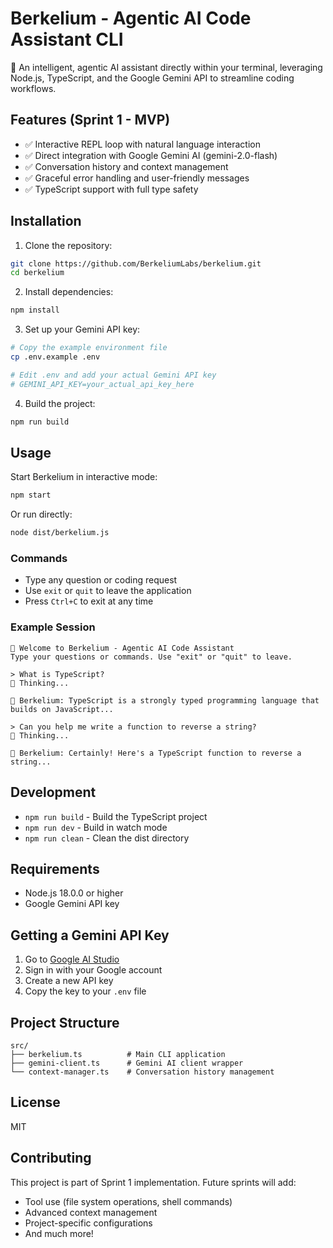 # Berkelium - Agentic AI Code Assistant CLI

🧪 An intelligent, agentic AI assistant directly within your terminal, leveraging Node.js, TypeScript, and the Google Gemini API to streamline coding workflows.

## Features (Sprint 1 - MVP)

- ✅ Interactive REPL loop with natural language interaction
- ✅ Direct integration with Google Gemini AI (gemini-2.0-flash)
- ✅ Conversation history and context management
- ✅ Graceful error handling and user-friendly messages
- ✅ TypeScript support with full type safety

## Installation

1. Clone the repository:
```bash
git clone https://github.com/BerkeliumLabs/berkelium.git
cd berkelium
```

2. Install dependencies:
```bash
npm install
```

3. Set up your Gemini API key:
```bash
# Copy the example environment file
cp .env.example .env

# Edit .env and add your actual Gemini API key
# GEMINI_API_KEY=your_actual_api_key_here
```

4. Build the project:
```bash
npm run build
```

## Usage

Start Berkelium in interactive mode:
```bash
npm start
```

Or run directly:
```bash
node dist/berkelium.js
```

### Commands

- Type any question or coding request
- Use `exit` or `quit` to leave the application
- Press `Ctrl+C` to exit at any time

### Example Session

```
🧪 Welcome to Berkelium - Agentic AI Code Assistant
Type your questions or commands. Use "exit" or "quit" to leave.

> What is TypeScript?
🤔 Thinking...

🧪 Berkelium: TypeScript is a strongly typed programming language that builds on JavaScript...

> Can you help me write a function to reverse a string?
🤔 Thinking...

🧪 Berkelium: Certainly! Here's a TypeScript function to reverse a string...
```

## Development

- `npm run build` - Build the TypeScript project
- `npm run dev` - Build in watch mode
- `npm run clean` - Clean the dist directory

## Requirements

- Node.js 18.0.0 or higher
- Google Gemini API key

## Getting a Gemini API Key

1. Go to [Google AI Studio](https://aistudio.google.com/)
2. Sign in with your Google account
3. Create a new API key
4. Copy the key to your `.env` file

## Project Structure

```
src/
├── berkelium.ts          # Main CLI application
├── gemini-client.ts      # Gemini AI client wrapper
└── context-manager.ts    # Conversation history management
```

## License

MIT

## Contributing

This project is part of Sprint 1 implementation. Future sprints will add:
- Tool use (file system operations, shell commands)
- Advanced context management
- Project-specific configurations
- And much more!
